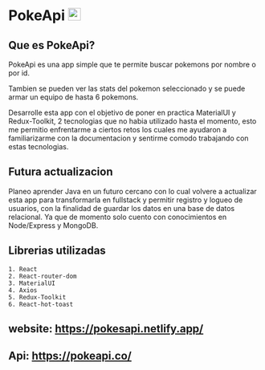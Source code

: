 # PokeApi <img src="./public/pokeball.ico" width=25 />

## Que es PokeApi?
<p>
PokeApi es una app simple que te permite buscar pokemons por nombre o por id.

Tambien se pueden ver las stats del pokemon seleccionado y se puede armar un equipo de hasta 6 pokemons.

Desarrolle esta app con el objetivo de poner en practica MaterialUI y Redux-Toolkit, 2 tecnologias
que no habia utilizado hasta el momento, esto me permitio enfrentarme a ciertos retos los
cuales me ayudaron a familiarizarme con la documentacion y sentirme comodo trabajando con estas tecnologias.
</p>

## Futura actualizacion

<p>
Planeo aprender Java en un futuro cercano con lo cual volvere a actualizar esta app para transformarla
en fullstack y permitir registro y logueo de usuarios, con la finalidad de guardar los datos
en una base de datos relacional. Ya que de momento solo cuento con conocimientos en
Node/Express y MongoDB.
</p>

## Librerias utilizadas

    1. React
    2. React-router-dom
    3. MaterialUI
    4. Axios
    5. Redux-Toolkit
    6. React-hot-toast

## website: https://pokesapi.netlify.app/

## Api: https://pokeapi.co/
